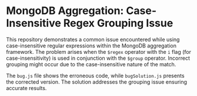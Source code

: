 # MongoDB Aggregation: Case-Insensitive Regex Grouping Issue
This repository demonstrates a common issue encountered while using case-insensitive regular expressions within the MongoDB aggregation framework. The problem arises when the `$regex` operator with the `i` flag (for case-insensitivity) is used in conjunction with the `$group` operator.  Incorrect grouping might occur due to the case-insensitive nature of the match.

The `bug.js` file shows the erroneous code, while `bugSolution.js` presents the corrected version.  The solution addresses the grouping issue ensuring accurate results.
